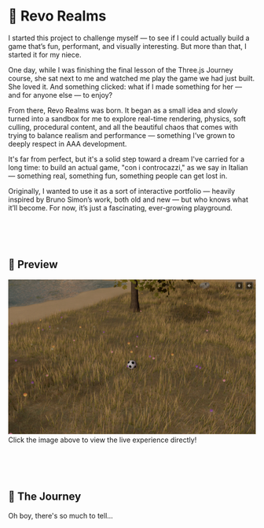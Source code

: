 # 🪩 Revo Realms

I started this project to challenge myself — to see if I could actually build a game that’s fun, performant, and visually interesting. But more than that, I started it for my niece.

One day, while I was finishing the final lesson of the Three.js Journey course, she sat next to me and watched me play the game we had just built. She loved it. And something clicked: what if I made something for her — and for anyone else — to enjoy?

From there, Revo Realms was born. It began as a small idea and slowly turned into a sandbox for me to explore real-time rendering, physics, soft culling, procedural content, and all the beautiful chaos that comes with trying to balance realism and performance — something I’ve grown to deeply respect in AAA development.

It's far from perfect, but it's a solid step toward a dream I've carried for a long time: to build an actual game, "con i controcazzi," as we say in Italian — something real, something fun, something people can get lost in.

Originally, I wanted to use it as a sort of interactive portfolio — heavily inspired by Bruno Simon’s work, both old and new — but who knows what it’ll become. For now, it’s just a fascinating, ever-growing playground.

<br />
<br />
<br />

## 🌅 Preview

[![Preview Image](/public/docs-preview.webp)](https://revo-realms.aleksandargjoreski.dev)
Click the image above to view the live experience directly!

<br />
<br />
<br />

## 🚀 The Journey

Oh boy, there's so much to tell...
